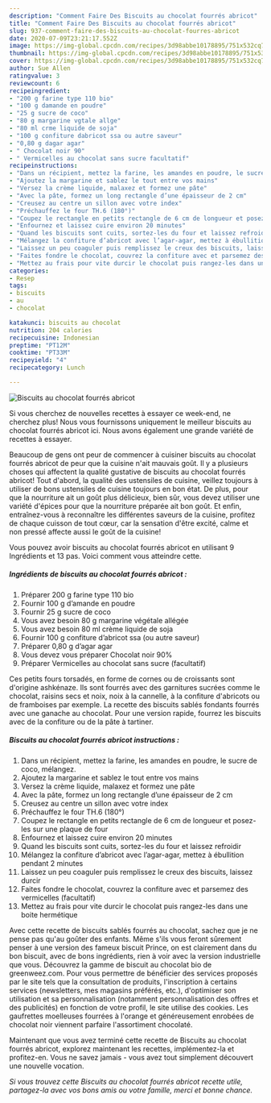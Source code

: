 ```yaml
---
description: "Comment Faire Des Biscuits au chocolat fourrés abricot"
title: "Comment Faire Des Biscuits au chocolat fourrés abricot"
slug: 937-comment-faire-des-biscuits-au-chocolat-fourres-abricot
date: 2020-07-09T23:21:17.552Z
image: https://img-global.cpcdn.com/recipes/3d98abbe10178895/751x532cq70/biscuits-au-chocolat-fourres-abricot-photo-principale-de-la-recette.jpg
thumbnail: https://img-global.cpcdn.com/recipes/3d98abbe10178895/751x532cq70/biscuits-au-chocolat-fourres-abricot-photo-principale-de-la-recette.jpg
cover: https://img-global.cpcdn.com/recipes/3d98abbe10178895/751x532cq70/biscuits-au-chocolat-fourres-abricot-photo-principale-de-la-recette.jpg
author: Sue Allen
ratingvalue: 3
reviewcount: 6
recipeingredient:
- "200 g farine type 110 bio"
- "100 g damande en poudre"
- "25 g sucre de coco"
- "80 g margarine vgtale allge"
- "80 ml crme liquide de soja"
- "100 g confiture dabricot ssa ou autre saveur"
- "0,80 g dagar agar"
- " Chocolat noir 90"
- " Vermicelles au chocolat sans sucre facultatif"
recipeinstructions:
- "Dans un récipient, mettez la farine, les amandes en poudre, le sucre de coco, mélangez."
- "Ajoutez la margarine et sablez le tout entre vos mains"
- "Versez la crème liquide, malaxez et formez une pâte"
- "Avec la pâte, formez un long rectangle d’une épaisseur de 2 cm"
- "Creusez au centre un sillon avec votre index"
- "Préchauffez le four TH.6 (180°)"
- "Coupez le rectangle en petits rectangle de 6 cm de longueur et posez-les sur une plaque de four"
- "Enfournez et laissez cuire environ 20 minutes"
- "Quand les biscuits sont cuits, sortez-les du four et laissez refroidir"
- "Mélangez la confiture d’abricot avec l’agar-agar, mettez à ébullition pendant 2 minutes"
- "Laissez un peu coaguler puis remplissez le creux des biscuits, laissez durcir"
- "Faites fondre le chocolat, couvrez la confiture avec et parsemez des vermicelles (facultatif)"
- "Mettez au frais pour vite durcir le chocolat puis rangez-les dans une boite hermétique"
categories:
- Resep
tags:
- biscuits
- au
- chocolat

katakunci: biscuits au chocolat 
nutrition: 204 calories
recipecuisine: Indonesian
preptime: "PT12M"
cooktime: "PT33M"
recipeyield: "4"
recipecategory: Lunch

---
```



![Biscuits au chocolat fourrés abricot](https://img-global.cpcdn.com/recipes/3d98abbe10178895/751x532cq70/biscuits-au-chocolat-fourres-abricot-photo-principale-de-la-recette.jpg)

Si vous cherchez de nouvelles recettes à essayer ce week-end, ne cherchez plus! Nous vous fournissons uniquement le meilleur biscuits au chocolat fourrés abricot ici. Nous avons également une grande variété de recettes à essayer.

Beaucoup de gens ont peur de commencer à cuisiner biscuits au chocolat fourrés abricot de peur que la cuisine n'ait mauvais goût. Il y a plusieurs choses qui affectent la qualité gustative de biscuits au chocolat fourrés abricot! Tout d'abord, la qualité des ustensiles de cuisine, veillez toujours à utiliser de bons ustensiles de cuisine toujours en bon état. De plus, pour que la nourriture ait un goût plus délicieux, bien sûr, vous devez utiliser une variété d'épices pour que la nourriture préparée ait bon goût. Et enfin, entraînez-vous à reconnaître les différentes saveurs de la cuisine, profitez de chaque cuisson de tout cœur, car la sensation d'être excité, calme et non pressé affecte aussi le goût de la cuisine!

<!--inarticleads1-->

Vous pouvez avoir biscuits au chocolat fourrés abricot en utilisant 9 Ingrédients et 13 pas. Voici comment vous atteindre cette.

##### Ingrédients de biscuits au chocolat fourrés abricot :

1. Préparer 200 g farine type 110 bio
1. Fournir 100 g d’amande en poudre
1. Fournir 25 g sucre de coco
1. Vous avez besoin 80 g margarine végétale allégée
1. Vous avez besoin 80 ml crème liquide de soja
1. Fournir 100 g confiture d’abricot ssa (ou autre saveur)
1. Préparer 0,80 g d’agar agar
1. Vous devez vous préparer  Chocolat noir 90%
1. Préparer  Vermicelles au chocolat sans sucre (facultatif)


Ces petits fours torsadés, en forme de cornes ou de croissants sont d&#39;origine ashkénaze. Ils sont fourrés avec des garnitures sucrées comme le chocolat, raisins secs et noix, noix à la cannelle, à la confiture d&#39;abricots ou de framboises par exemple. La recette des biscuits sablés fondants fourrés avec une ganache au chocolat. Pour une version rapide, fourrez les biscuits avec de la confiture ou de la pâte à tartiner. 

<!--inarticleads2-->

##### Biscuits au chocolat fourrés abricot instructions :

1. Dans un récipient, mettez la farine, les amandes en poudre, le sucre de coco, mélangez.
1. Ajoutez la margarine et sablez le tout entre vos mains
1. Versez la crème liquide, malaxez et formez une pâte
1. Avec la pâte, formez un long rectangle d’une épaisseur de 2 cm
1. Creusez au centre un sillon avec votre index
1. Préchauffez le four TH.6 (180°)
1. Coupez le rectangle en petits rectangle de 6 cm de longueur et posez-les sur une plaque de four
1. Enfournez et laissez cuire environ 20 minutes
1. Quand les biscuits sont cuits, sortez-les du four et laissez refroidir
1. Mélangez la confiture d’abricot avec l’agar-agar, mettez à ébullition pendant 2 minutes
1. Laissez un peu coaguler puis remplissez le creux des biscuits, laissez durcir
1. Faites fondre le chocolat, couvrez la confiture avec et parsemez des vermicelles (facultatif)
1. Mettez au frais pour vite durcir le chocolat puis rangez-les dans une boite hermétique


Avec cette recette de biscuits sablés fourrés au chocolat, sachez que je ne pense pas qu&#39;au goûter des enfants. Même s&#39;ils vous feront sûrement penser à une version des fameux biscuit Prince, on est clairement dans du bon biscuit, avec de bons ingrédients, rien à voir avec la version industrielle que vous. Découvrez la gamme de biscuit au chocolat bio de greenweez.com. Pour vous permettre de bénéficier des services proposés par le site tels que la consultation de produits, l&#39;inscription à certains services (newsletters, mes magasins préférés, etc.), d&#39;optimiser son utilisation et sa personnalisation (notamment personnalisation des offres et des publicités) en fonction de votre profil, le site utilise des cookies. Les gaufrettes moelleuses fourrées à l&#39;orange et généreusement enrobées de chocolat noir viennent parfaire l&#39;assortiment chocolaté. 

<!--inarticleads1-->

<p>
Maintenant que vous avez terminé cette recette de Biscuits au chocolat fourrés abricot, explorez maintenant les recettes, implémentez-la et profitez-en. Vous ne savez jamais - vous avez tout simplement découvert une nouvelle vocation.
</p>

<p>
<i>Si vous trouvez cette Biscuits au chocolat fourrés abricot recette utile, partagez-la avec vos bons amis ou votre famille, merci et bonne chance.</i>
</p>
